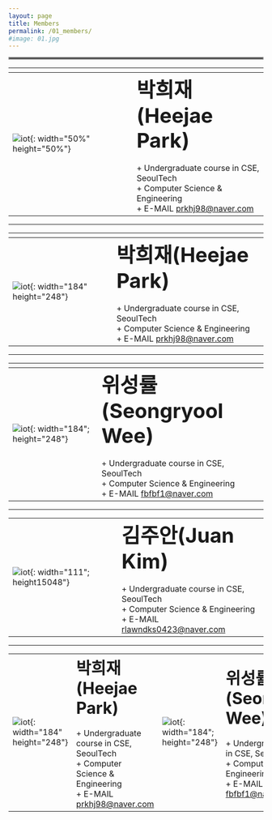 ```yaml
---
layout: page
title: Members
permalink: /01_members/
#image: 01.jpg
---
```


<hr style="border:2px solid gray">

| <img width=400/>   |    |
|:---|:---|
| ![iot]({{site.baseurl}}/images/hj.jpg){: width="50%" height="50%"} | <b><span style="font-size:250%">박희재(Heejae Park)</span></b><br><br> + Undergraduate course in CSE, SeoulTech   <br> + Computer Science & Engineering  <br> + E-MAIL   prkhj98@naver.com |

---------------------

|    |  <img width=400/>  |
|:---|:---|
| ![iot]({{site.baseurl}}/images/hj.jpg){: width="184" height="248"} | <b><span style="font-size:250%">박희재(Heejae Park)</span></b><br><br> + Undergraduate course in CSE, SeoulTech   <br> + Computer Science & Engineering  <br> + E-MAIL   prkhj98@naver.com |

---------------------

| <img width=200/>   |    |
|:---|:---|
| ![iot]({{site.baseurl}}/images/sw.jpg){: width="184"; height="248"} | <b><span style="font-size:250%">위성률(Seongryool Wee)</span></b><br><br> + Undergraduate course in CSE, SeoulTech   <br> + Computer Science & Engineering  <br> + E-MAIL   fbfbf1@naver.com |

---------------------

|    |    |
|:---|:---|
| ![iot]({{site.baseurl}}/images/jk.jpg){: width="111"; height15048"} | <b><span style="font-size:250%">김주안(Juan Kim)</span></b><br><br> + Undergraduate course in CSE, SeoulTech   <br> + Computer Science & Engineering  <br> + E-MAIL   rlawndks0423@naver.com |

---------------------

|    |   |    |    |
|:---|:---|:---|:---|
| ![iot]({{site.baseurl}}/images/hj.jpg){: width="184" height="248"} | <b><span style="font-size:200%">박희재(Heejae Park)</span></b><br><br> + Undergraduate course in CSE, SeoulTech   <br> + Computer Science & Engineering  <br> + E-MAIL   prkhj98@naver.com | ![iot]({{site.baseurl}}/images/sw.jpg){: width="184"; height="248"} | <b><span style="font-size:200%">위성률(Seongryool Wee)</span></b><br><br> + Undergraduate course in CSE, SeoulTech   <br> + Computer Science & Engineering  <br> + E-MAIL   fbfbf1@naver.com |







